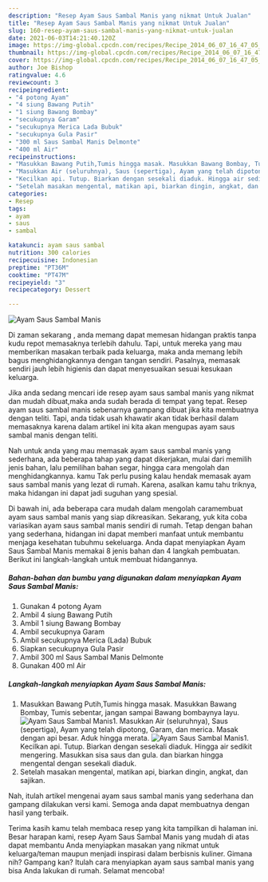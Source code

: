 ```yaml
---
description: "Resep Ayam Saus Sambal Manis yang nikmat Untuk Jualan"
title: "Resep Ayam Saus Sambal Manis yang nikmat Untuk Jualan"
slug: 160-resep-ayam-saus-sambal-manis-yang-nikmat-untuk-jualan
date: 2021-06-03T14:21:40.120Z
image: https://img-global.cpcdn.com/recipes/Recipe_2014_06_07_16_47_05_551_4b1e44_original_20131222_030607/680x482cq70/ayam-saus-sambal-manis-foto-resep-utama.jpg
thumbnail: https://img-global.cpcdn.com/recipes/Recipe_2014_06_07_16_47_05_551_4b1e44_original_20131222_030607/680x482cq70/ayam-saus-sambal-manis-foto-resep-utama.jpg
cover: https://img-global.cpcdn.com/recipes/Recipe_2014_06_07_16_47_05_551_4b1e44_original_20131222_030607/680x482cq70/ayam-saus-sambal-manis-foto-resep-utama.jpg
author: Joe Bishop
ratingvalue: 4.6
reviewcount: 3
recipeingredient:
- "4 potong Ayam"
- "4 siung Bawang Putih"
- "1 siung Bawang Bombay"
- "secukupnya Garam"
- "secukupnya Merica Lada Bubuk"
- "secukupnya Gula Pasir"
- "300 ml Saus Sambal Manis Delmonte"
- "400 ml Air"
recipeinstructions:
- "Masukkan Bawang Putih,Tumis hingga masak. Masukkan Bawang Bombay, Tumis sebentar, jangan sampai Bawang bombaynya layu."
- "Masukkan Air (seluruhnya), Saus (sepertiga), Ayam yang telah dipotong, Garam, dan merica. Masak dengan api besar. Aduk hingga merata."
- "Kecilkan api. Tutup. Biarkan dengan sesekali diaduk. Hingga air sedikit mengering. Masukkan sisa saus dan gula. dan biarkan hingga mengental dengan sesekali diaduk."
- "Setelah masakan mengental, matikan api, biarkan dingin, angkat, dan sajikan."
categories:
- Resep
tags:
- ayam
- saus
- sambal

katakunci: ayam saus sambal 
nutrition: 300 calories
recipecuisine: Indonesian
preptime: "PT36M"
cooktime: "PT47M"
recipeyield: "3"
recipecategory: Dessert

---
```



![Ayam Saus Sambal Manis](https://img-global.cpcdn.com/recipes/Recipe_2014_06_07_16_47_05_551_4b1e44_original_20131222_030607/680x482cq70/ayam-saus-sambal-manis-foto-resep-utama.jpg)

Di zaman  sekarang , anda memang dapat memesan hidangan praktis tanpa kudu repot memasaknya terlebih dahulu. Tapi, untuk mereka yang mau memberikan masakan terbaik pada keluarga, maka anda memang lebih bagus menghidangkannya dengan tangan sendiri. Pasalnya, memasak sendiri jauh lebih higienis dan dapat menyesuaikan sesuai kesukaan keluarga.

Jika anda sedang mencari ide resep ayam saus sambal manis yang nikmat dan mudah dibuat,maka anda sudah berada di tempat yang tepat. Resep ayam saus sambal manis  sebenarnya gampang dibuat jika kita membuatnya dengan teliti. Tapi, anda tidak usah khawatir akan tidak berhasil dalam memasaknya 
karena dalam artikel ini kita akan mengupas ayam saus sambal manis dengan teliti.  



Nah untuk anda yang mau memasak ayam saus sambal manis yang sederhana, ada beberapa tahap yang dapat dikerjakan, mulai dari memilih jenis bahan, lalu pemilihan bahan segar, hingga cara mengolah dan menghidangkannya. kamu Tak perlu pusing kalau hendak memasak ayam saus sambal manis yang lezat di rumah. Karena, asalkan kamu  tahu triknya, maka hidangan ini dapat jadi suguhan yang spesial.

Di bawah ini, ada beberapa cara mudah dalam mengolah caramembuat ayam saus sambal manis yang siap dikreasikan. Sekarang, yuk kita coba variasikan ayam saus sambal manis sendiri di rumah. Tetap dengan bahan yang sederhana, hidangan ini dapat memberi manfaat untuk membantu menjaga kesehatan tubuhmu sekeluarga. Anda dapat menyiapkan Ayam Saus Sambal Manis memakai 8 jenis bahan dan 4 langkah pembuatan. Berikut ini langkah-langkah untuk membuat hidangannya.

<!--inarticleads1-->

##### Bahan-bahan dan bumbu yang digunakan dalam menyiapkan Ayam Saus Sambal Manis:

1. Gunakan 4 potong Ayam
1. Ambil 4 siung Bawang Putih
1. Ambil 1 siung Bawang Bombay
1. Ambil secukupnya Garam
1. Ambil secukupnya Merica (Lada) Bubuk
1. Siapkan secukupnya Gula Pasir
1. Ambil 300 ml Saus Sambal Manis Delmonte
1. Gunakan 400 ml Air




<!--inarticleads2-->

##### Langkah-langkah menyiapkan Ayam Saus Sambal Manis:

1. Masukkan Bawang Putih,Tumis hingga masak. Masukkan Bawang Bombay, Tumis sebentar, jangan sampai Bawang bombaynya layu.
<img src="https://img-global.cpcdn.com/steps/Step_2014_06_07_17_25_52_449_47d37c_original_20131222_030624/160x128cq70/ayam-saus-sambal-manis-langkah-memasak-1-foto.jpg" alt="Ayam Saus Sambal Manis">1. Masukkan Air (seluruhnya), Saus (sepertiga), Ayam yang telah dipotong, Garam, dan merica. Masak dengan api besar. Aduk hingga merata.
<img src="https://img-global.cpcdn.com/steps/Step_2014_06_07_17_25_52_729_14d539_original_20131222_030631/160x128cq70/ayam-saus-sambal-manis-langkah-memasak-2-foto.jpg" alt="Ayam Saus Sambal Manis">1. Kecilkan api. Tutup. Biarkan dengan sesekali diaduk. Hingga air sedikit mengering. Masukkan sisa saus dan gula. dan biarkan hingga mengental dengan sesekali diaduk.
1. Setelah masakan mengental, matikan api, biarkan dingin, angkat, dan sajikan.




Nah, itulah artikel mengenai  ayam saus sambal manis  yang sederhana dan gampang dilakukan versi kami. Semoga anda dapat membuatnya dengan hasil yang terbaik. 

Terima kasih kamu telah membaca resep yang kita tampilkan di halaman ini. Besar harapan kami, resep  Ayam Saus Sambal Manis yang mudah di atas dapat membantu Anda menyiapkan masakan yang nikmat untuk keluarga/teman maupun menjadi inspirasi dalam berbisnis kuliner. Gimana nih? Gampang kan? Itulah cara menyiapkan ayam saus sambal manis yang bisa Anda lakukan di rumah. Selamat mencoba!

